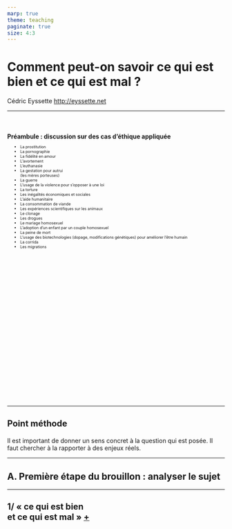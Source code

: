 ```yaml
---
marp: true
theme: teaching
paginate: true
size: 4:3
---
```


<!-- _class: titre -->

# Comment peut-on savoir ce qui est bien et ce qui est mal ?
Cédric Eyssette
http://eyssette.net

---
<!-- _class: colonnes pm -->
<style scoped>
h4{margin-bottom:10px; margin-top:50px!important;}
ul {
    font-size:63%;
    display:flex;
    flex-direction:column;
    flex-wrap: wrap;
    margin-left:0px;
    padding:0;
    height:590px!important;
    max-width:490px;
}
ul li {
    margin:0;
    margin-left:30px;
    padding-right:20px;
    text-align:left;
}
section.pm:before{top:640px}
</style>

#### Préambule : discussion sur des cas d’éthique appliquée <!-- fit -->

<div class="puces">

- La prostitution
- La pornographie
- La fidélité en amour
- L’avortement
- L’euthanasie
- La gestation pour autrui<br/>(les mères porteuses)
- La guerre
- L’usage de la violence pour s’opposer à une loi
- La torture
- Les inégalités économiques et sociales
- L’aide humanitaire
- La consommation de viande
- Les expériences scientifiques sur les animaux
- Le clonage
- Les drogues
- Le mariage homosexuel
- L’adoption d’un enfant par un couple homosexuel
- La peine de mort
- L’usage des biotechnologies (dopage, modifications génétiques) pour améliorer l’être humain
- La corrida
- Les migrations
</div>


---
<!-- _class: pointmethode -->
### Point méthode
Il est important de donner un sens concret à la question qui est posée. Il faut chercher à la rapporter à des enjeux réels.


---
<!-- _class: souspartie -->
## A. Première étape du brouillon : analyser le sujet 

---
<!-- _class: etape -->
<style scoped>
h3{font-size:140%}
</style>
### 1/ « ce qui est bien <br/>et ce qui est mal » [+](https://docs.google.com/presentation/d/e/2PACX-1vRVrcMmO-675L60e3PB7ijlE4b9EyMSAVPYIildSggVkvM6tE3kduqjVK6NMHnL5N1-X0kuMSbFo5vB/pub?start=false&loop=false&delayms=60000&slide=id.g70b9d93544_0_0)